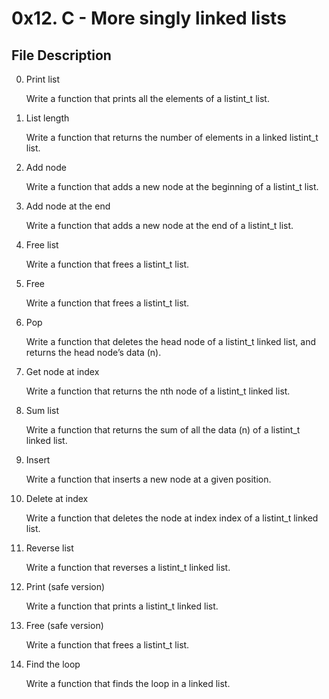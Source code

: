 # 0x12. C - More singly linked lists


## File Description

0. Print list

    Write a function that prints all the elements of a listint_t list.

1. List length

    Write a function that returns the number of elements in a linked listint_t list.

2. Add node

    Write a function that adds a new node at the beginning of a listint_t list.

3. Add node at the end

    Write a function that adds a new node at the end of a listint_t list.

4. Free list

    Write a function that frees a listint_t list.

5. Free

    Write a function that frees a listint_t list.

6. Pop

    Write a function that deletes the head node of a listint_t linked list, and returns the head node’s data (n).

7. Get node at index

    Write a function that returns the nth node of a listint_t linked list.

8. Sum list

    Write a function that returns the sum of all the data (n) of a listint_t linked list.

9. Insert

    Write a function that inserts a new node at a given position.

10. Delete at index

    Write a function that deletes the node at index index of a listint_t linked list.

11. Reverse list

    Write a function that reverses a listint_t linked list.

12. Print (safe version)

    Write a function that prints a listint_t linked list.

13. Free (safe version)

    Write a function that frees a listint_t list.

14. Find the loop

    Write a function that finds the loop in a linked list.


